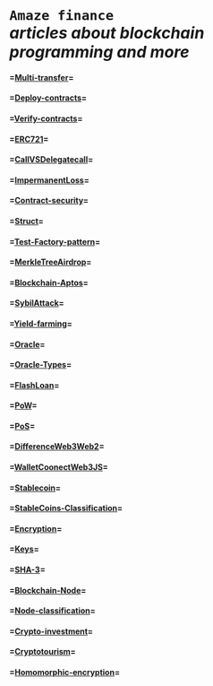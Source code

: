 `Amaze finance`                                 
*articles about blockchain programming and more*
============================================================

#### =[Multi-transfer](https://github.com/amaze-finance/Articles/tree/main/Multi-transfer)=

#### =[Deploy-contracts](https://github.com/amaze-finance/Articles/tree/main/Deploy-contracts)=

#### =[Verify-contracts](https://github.com/amaze-finance/Articles/tree/main/Verify-contracts)=

#### =[ERC721](https://github.com/amaze-finance/Articles/blob/main/ERC721.md)=

#### =[CallVSDelegatecall](https://github.com/amaze-finance/Articles/blob/main/CallVSDelegatecall.md)=

#### =[ImpermanentLoss](https://github.com/amaze-finance/Articles/blob/main/ImpermanentLoss.md)=

#### =[Contract-security](https://github.com/amaze-finance/Articles/blob/main/Contract-security.md)=

#### =[Struct](https://github.com/amaze-finance/Articles/blob/main/Struct.md)=

#### =[Test-Factory-pattern](https://github.com/amaze-finance/Articles/tree/main/Test-Factory-pattern)=

#### =[MerkleTreeAirdrop](https://github.com/amaze-finance/Articles/blob/main/MerkleTreeAirdrop.md)=

#### =[Blockchain-Aptos](https://github.com/amaze-finance/Articles/blob/main/Blockchain-Aptos.md)=

#### =[SybilAttack](https://github.com/amaze-finance/Articles/blob/main/SybilAttack.md)=

#### =[Yield-farming](https://github.com/amaze-finance/Articles/blob/main/Yield-farming.md)=

#### =[Oracle](https://github.com/amaze-finance/Articles/blob/main/Oracle.md)=

#### =[Oracle-Types](https://github.com/amaze-finance/Articles/blob/main/Oracle-Types.md)=

#### =[FlashLoan](https://github.com/amaze-finance/Articles/blob/main/FlashLoan.md)=

#### =[PoW](https://github.com/amaze-finance/Articles/blob/main/PoW.md)=

#### =[PoS](https://github.com/amaze-finance/Articles/blob/main/PoS.md)=

#### =[DifferenceWeb3Web2](https://github.com/amaze-finance/Articles/blob/main/DifferenceWeb3Web2.md)=

#### =[WalletCoonectWeb3JS](https://github.com/amaze-finance/Articles/blob/main/WalletCoonectWeb3JS.md)=

#### =[Stablecoin](https://github.com/amaze-finance/Amaze-Articles/blob/main/Stablecoin.md)=

#### =[StableCoins-Classification](https://github.com/amaze-finance/Amaze-Articles/blob/main/StableCoins-Classification.md)=

#### =[Encryption](https://github.com/amaze-finance/Amaze-Articles/blob/main/Encryption.md)=

#### =[Keys](https://github.com/amaze-finance/Amaze-Articles/blob/main/Keys.md)=

#### =[SHA-3](https://github.com/amaze-finance/Amaze-Articles/blob/main/SHA-3.md)=

#### =[Blockchain-Node](https://github.com/amaze-finance/Amaze-Articles/blob/main/Blockchain-Node.md)=

#### =[Node-classification](https://github.com/amaze-finance/Amaze-Articles/blob/main/Node-classification.md)=

#### =[Crypto-investment](https://github.com/amaze-finance/Amaze-Articles/blob/main/Crypto-investment.md)=

#### =[Cryptotourism](https://github.com/amaze-finance/Amaze-Articles/blob/main/Cryptotourism.md)=

#### =[Homomorphic-encryption](https://github.com/amaze-finance/Amaze-Articles/blob/main/Homomorphic-encryption.md)=
